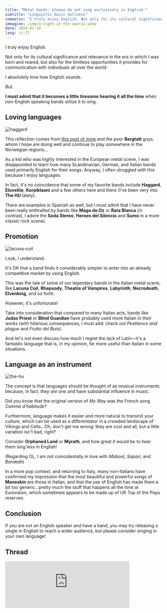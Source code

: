 ```yaml
---
title: "Metal bands: please do not sing exclusively in English."
subtitle: "Linguistic music dullness"
sommario: "I truly enjoy English. Not only for its cultural significance and relevance in the era in which I was born and reared, but also for the limitless opportunities it provides for communication with individuals all over the world. I absolutely love how English sounds. But..."
immagine: /img/a-night-at-the-opera1.webp
date: 2024-01-18
lang: it-IT
---
```


I truly enjoy English.

Not only for its cultural significance and relevance in the era in which I was born and reared, but also for the limitless opportunities it provides for communication with individuals all over the world:

I absolutely love how English _sounds_.

_But._

**I must admit that it becomes a little tiresome hearing it all the time** when non-English speaking bands utilize it to sing.

## Loving languages

![haggard](https://www.haggard.de/images/header.png)

This reflection comes from [this post of mine](https://livellosegreto.it/@xabacadabra/111773715282272926) and the poor **Bergtatt** guys,  whom I hope are doing well and continue to play somewhere in the Norwegian regions...

As a kid who was highly interested in the European metal scene, I was disappointed to learn how many Scandinavian, German, and Italian bands used primarily English for their songs. Anyway, I often struggled with this because I enjoy languages.

In fact, it's no coincidence that some of my favorite bands include **Haggard**, **Eluveitie**, **Korpiklaani** and a few others here and there (I've been very into **The HU** lately).

There are examples in Spanish as well, but I must admit that I have never been really enthralled by bands like **Mago de Oz** or **Rata Blanca** (in contrast, I adore the **Soda Stereo**, **Heroes del Silencio** and **Sumo** in a more classic rock scene).

## Promotion

![lacuna-coil](https://wallpapercave.com/wp/ROvo8Hs.jpg)

Look, I understand: 

It's OK that a band finds it considerably simpler to enter into an already competitive market by using English.

This was the tale of some of our legendary bands in the Italian metal scene, like **Lacuna Coil**, **Rhapsody**, **Theatre of Vampires**, **Labyrinth**, **Necrodeath**, **Elvenking**, and so forth.

However, it's unfortunate!

Take into consideration that compared to many Italian acts, bands like **Judas Priest** or **Blind Guardian** have probably used more Italian in their works (with hilarious consequences, I must add: check out _Pestilence and plague_ and _Frutto del Buio_).

And let's not even discuss how much I regret the lack of Latin—it's a fantastic language that is, in my opinion, far more useful than Italian in some situations.

## Language as an instrument

![the-hu](https://www.discovermongolia.mn/uploads/the-hu-band-blog-cover.jpg)

The concept is that languages should be thought of as musical instruments because, in fact, _they are one_ and have substantial influence in music:

Did you know that the original version of _My Way_ was the French song _Comme d'habitude_?

Furthermore, language makes it easier and more natural to transmit your culture, which can be used as a differentiator in a crowded landscape of Vikings and Celts...Oh, don't get me wrong: they are cool and all, but a little variation isn't bad, right?

Consider **Orphaned Land** or **Myrath**, and how great it would be to hear them sing less in English!

(Regarding OL, I am not coincidentally in love with _Mabool_, _Sapari_, and _Barakah_)

In a more pop context, and returning to Italy, many non-Italians have confirmed my impression that the most beautiful and powerful songs of **Maneskin** are those in Italian, and that the use of English has made them a bit too generic...pretty much the stuff that happens all the time at Eurovision, which sometimes appears to be made up of UK Top of the Pops reserves.

## Conclusion

If you are not an English speaker and have a band, you may try releasing a single in English to reach a wider audience, but please consider singing in your own language!

## Thread

<iframe src="https://livellosegreto.it/@xabacadabra/111776128061988200/embed" class="mastodon-embed" style="max-width: 100%; border: 0" width="400" allowfullscreen="allowfullscreen"></iframe><script src="https://livellosegreto.it/embed.js" async="async"></script>

<mastodon-comments host="livellosegreto.it" user="xabacadabra" tootId="111776128061988200"></mastodon-comments>